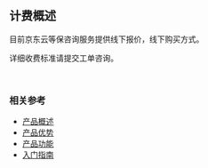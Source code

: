 ## 计费概述 
目前京东云等保咨询服务提供线下报价，线下购买方式。

详细收费标准请提交工单咨询。

<br>   
   
### 相关参考
 - [产品概述](../Introduction/Product-Overview.md)
 - [产品优势](../Introduction/Benefits.md)
 - [产品功能](../Introduction/Features.md)
 - [入门指南](../Getting-Started/Getting-Started.md)

